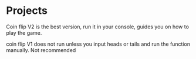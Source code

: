 # Projects
Coin flip V2 is the best version, run it in your console, guides you on how to play the game.


coin flip V1 does not run unless you input heads or tails and run the function manually. Not recommended
